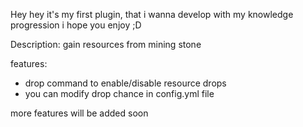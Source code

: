 Hey hey it's my first plugin, that i wanna develop with my knowledge progression i hope you enjoy ;D

Description: gain resources from mining stone

features:
- drop command to enable/disable resource drops
- you can modify drop chance in config.yml file

more features will be added soon 
